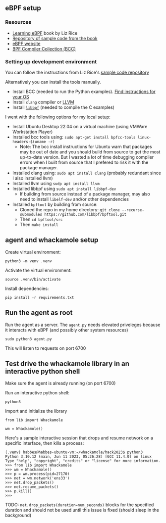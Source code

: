 

## eBPF setup

### Resources
- [Learning eBPF](https://www.oreilly.com/library/view/learning-ebpf/9781098135119/) book by Liz Rice
- [Repository of sample code from the book](https://github.com/lizrice/learning-ebpf)
- [eBPF website](https://ebpf.io/)
- [BPF Compiler Collection (BCC)](https://github.com/iovisor/bcc)

### Setting up development environment

You can follow the instructions from Liz Rice's [sample code repository](https://github.com/lizrice/learning-ebpf)

Alternatively you can install the tools manually.
- Install BCC (needed to run the Python examples). [Find instructions for your OS](https://github.com/iovisor/bcc/blob/master/INSTALL.md)
- Install `clang` compiler or [LLVM](https://llvm.org/)
- Install [`libbpf`](https://github.com/libbpf/libbpf) (needed to compile the C examples)

I went with the following options for my local setup:
- Install Ubuntu Desktop 22.04 on a virtual machine (using VMWare Workstation Player)
- Installed bcc tools using: `sudo apt-get install bpfcc-tools linux-headers-$(uname -r)`
    - Note: The bcc install instructions for Ubuntu warn that packages may be out of date and you should build from source to get the most up-to-date version. But I wasted a lot of time debugging compiler errors when I built from source that I prefered to risk it with the package manager.
- Installed clang using: `sudo apt install clang` (probably redundant since I also installed llvm)
- Installed llvm using `sudp apt install llvm`
- Installed libbpf using `sudo apt install libbpf-dev`
    - If building from source instead of a package manager, may also need to install `libelf-dev` and/or other dependencies
- Installed `bpftool` by building from source:
    - Cloned the repo in my home directory: `git clone --recurse-submodules https://github.com/libbpf/bpftool.git`
    - Then `cd bpftool/src`
    - Then `make install`

## agent and whackamole setup

Create virtual environment:

```
python3 -m venv .venv
```

Activate the virtual environment:

```
source .venv/bin/activate
```

Install dependencies:

```
pip install -r requirements.txt
```

## Run the agent as root

Run the agent as a server. The `agent.py` needs elevated priveleges
because it interacts with eBPF (and possibly other system resources)

```
sudo python3 agent.py
```

This will listen to requests on port 6700

## Test drive the whackamole library in an interactive python shell

Make sure the agent is already running (on port 6700)

Run an interactive python shell:

```
python3
```

Import and initialize the library

```
from lib import Whackamole

wm = Whackamole()
```

Here's a sample interactive session that drops and resume network on a specific
interface, then kills a process:

```
(.venv) habbes@habbes-ubuntu-vm:~/whackamole/hack2023$ python3
Python 3.10.12 (main, Jun 11 2023, 05:26:28) [GCC 11.4.0] on linux
Type "help", "copyright", "credits" or "license" for more information.
>>> from lib import Whackamole
>>> wm = Whackamole()
>>> p = wm.process(pid=27170)
>>> net = wm.network('ens33')
>>> net.drop_packets()
>>> net.resume_packets()
>>> p.kill()
>>> 
```

TODO: `net.drop_packets(duration=num_seconds)` blocks for the specified duration
and should not be used until this issue is fixed (should sleep in the background)